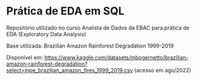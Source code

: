 # Prática de EDA em SQL
Repositório utilizado no curso Analista de Dados da EBAC para prática de EDA (Exploratory Data Analysis)

Base utilizada: Brazilian Amazon Rainforest Degradation 1999-2019

Disponível em: https://www.kaggle.com/datasets/mbogernetto/brazilian-amazon-rainforest-degradation?select=inpe_brazilian_amazon_fires_1999_2019.csv (acesso em ago/2022)
